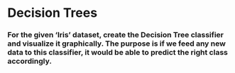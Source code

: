 # Decision Trees

### For the given ‘Iris’ dataset, create the Decision Tree classifier and visualize it graphically. The purpose is if we feed any new data to this classifier, it would be able to predict the right class accordingly.
